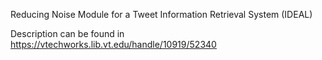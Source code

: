Reducing Noise Module for a Tweet Information Retrieval System (IDEAL)

Description can be found in https://vtechworks.lib.vt.edu/handle/10919/52340
